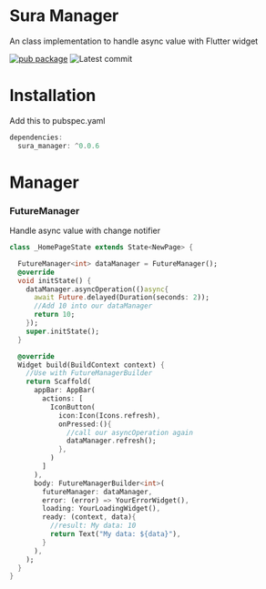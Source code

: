 # Sura Manager

An class implementation to handle async value with Flutter widget

[![pub package](https://img.shields.io/badge/pub-0.0.6-blueviolet.svg)](https://pub.dev/packages/sura_manager) ![Latest commit](https://badgen.net/github/last-commit/asurraa/sura_manager)

# Installation

Add this to pubspec.yaml

```dart
dependencies:
  sura_manager: ^0.0.6
```

# Manager

### FutureManager

Handle async value with change notifier

```dart
class _HomePageState extends State<NewPage> {

  FutureManager<int> dataManager = FutureManager();
  @override
  void initState() {
    dataManager.asyncOperation(()async{
      await Future.delayed(Duration(seconds: 2));
      //Add 10 into our dataManager
      return 10;
    });
    super.initState();
  }

  @override
  Widget build(BuildContext context) {
    //Use with FutureManagerBuilder
    return Scaffold(
      appBar: AppBar(
        actions: [
          IconButton(
            icon:Icon(Icons.refresh),
            onPressed:(){
              //call our asyncOperation again
              dataManager.refresh();
            },
          )
        ]
      ),
      body: FutureManagerBuilder<int>(
        futureManager: dataManager,
        error: (error) => YourErrorWidget(),
        loading: YourLoadingWidget(),
        ready: (context, data){
          //result: My data: 10
          return Text("My data: ${data}"),
        }
      ),
    );
  }
}
```
